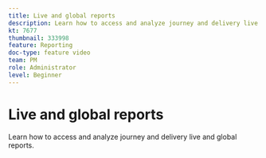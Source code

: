 ```yaml
---
title: Live and global reports
description: Learn how to access and analyze journey and delivery live and global reports.
kt: 7677
thumbnail: 333998 
feature: Reporting
doc-type: feature video
team: PM
role: Administrator
level: Beginner
---
```


# Live and global reports

Learn how to access and analyze journey and delivery live and global reports.
